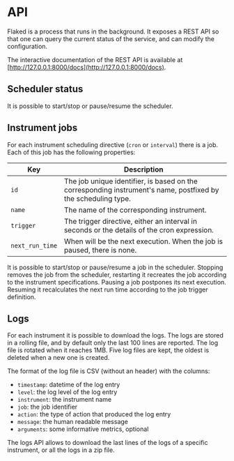 # API

Flaked is a process that runs in the background. It exposes a REST API so that one can query the current status of the service, and can modify the configuration.

The interactive documentation of the REST API is available at [http://127.0.0.1:8000/docs](http://127.0.0.1:8000/docs).

## Scheduler status

It is possible to start/stop or pause/resume the scheduler.

## Instrument jobs

For each instrument scheduling directive (`cron` or `interval`) there is a job. Each of this job has the following properties:

| Key             | Description                         |
| --------------- | ----------------------------------- |
| `id`            | The job unique identifier, is based on the corresponding instrument's name, postfixed by the scheduling type. |
| `name`          | The name of the corresponding instrument.                                                   |
| `trigger`       | The trigger directive, either an interval in seconds or the details of the cron expression. |
| `next_run_time` | When will be the next execution. When the job is paused, there is none.                     |

It is possible to start/stop or pause/resume a job in the scheduler. Stopping removes the job from the scheduler, restarting it recreates the job according to the instrument specifications. Pausing a job postpones its next execution. Resuming it recalculates the next run time according to the job trigger definition.

## Logs

For each instrument it is possible to download the logs. The logs are stored in a rolling file, and by default only the last 100 lines are reported. The log file is rotated when it reaches 1MB. Five log files are kept, the oldest is deleted when a new one is created.

The format of the log file is CSV (without an header) with the columns:

- `timestamp`: datetime of the log entry
- `level`: the log level of the log entry
- `instrument`: the instrument name
- `job`: the job identifier
- `action`: the type of action that produced the log entry
- `message`: the human readable message
- `arguments`: some informative metrics, optional

The logs API allows to download the last lines of the logs of a specific instrument, or all the logs in a zip file.